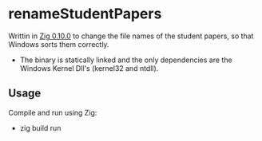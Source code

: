 # renameStudentPapers
 
 Writtin in <a href="https://ziglang.org/">Zig 0.10.0</a> to change the file names of the student papers, so that Windows sorts them correctly.

 * The binary is statically linked and the only dependencies are the Windows Kernel Dll's (kernel32 and ntdll).

 ## Usage

 Compile and run using Zig:

 * zig build run




